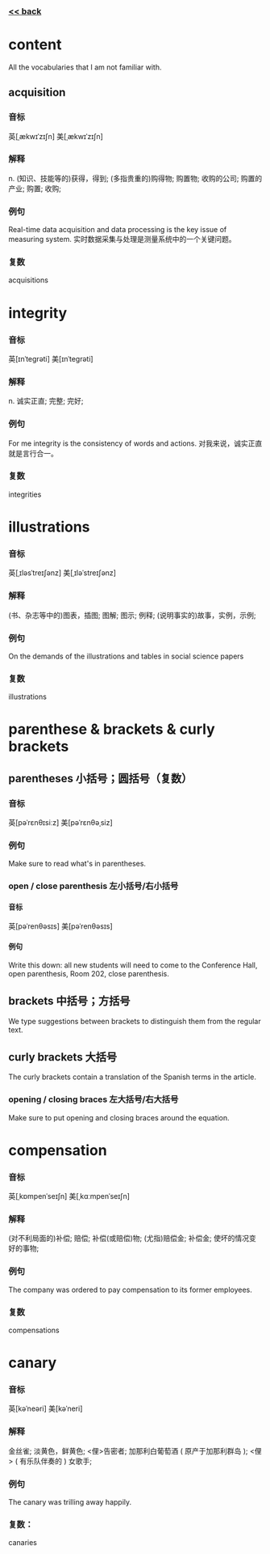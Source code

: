 ###  [<< back](./index.md)
# content
All the vocabularies that I am not familiar with.
## acquisition
### 音标
英[ˌækwɪˈzɪʃn]
美[ˌækwɪˈzɪʃn]
### 解释
n.	(知识、技能等的)获得，得到; (多指贵重的)购得物; 购置物; 收购的公司; 购置的产业; 购置; 收购;
### 例句
Real-time data acquisition and data processing is the key issue of measuring system.
实时数据采集与处理是测量系统中的一个关键问题。
### 复数
acquisitions
# integrity
### 音标
英[ɪnˈteɡrəti]
美[ɪnˈteɡrəti]
### 解释
n.	诚实正直; 完整; 完好;
### 例句
For me integrity is the consistency of words and actions.
对我来说，诚实正直就是言行合一。
### 复数
integrities
# illustrations
### 音标
英[ˌɪləsˈtreɪʃənz]
美[ˌɪləˈstreɪʃənz]
### 解释
(书、杂志等中的)图表，插图; 图解; 图示; 例释; (说明事实的)故事，实例，示例;
### 例句
On the demands of the illustrations and tables in social science papers
### 复数
illustrations
# parenthese & brackets & curly brackets
## parentheses 小括号；圆括号（复数）
### 音标
英[pəˈrɛnθɪsiːz]
美[pəˈrɛnθəˌsiz]
### 例句
Make sure to read what's in parentheses.
### open / close parenthesis 左小括号/右小括号
#### 音标
英[pəˈrenθəsɪs]
美[pəˈrenθəsɪs]
#### 例句
Write this down: all new students will need to come to the Conference Hall, open parenthesis, Room 202, close parenthesis.
## brackets 中括号；方括号
We type suggestions between brackets to distinguish them from the regular text.
## curly brackets 大括号
The curly brackets contain a translation of the Spanish terms in the article.
### opening / closing braces 左大括号/右大括号
Make sure to put opening and closing braces around the equation.
# compensation
### 音标
英[ˌkɒmpenˈseɪʃn]
美[ˌkɑːmpenˈseɪʃn]
### 解释
(对不利局面的)补偿; 赔偿; 补偿(或赔偿)物; (尤指)赔偿金; 补偿金; 使坏的情况变好的事物;
### 例句
The company was ordered to pay compensation to its former employees.
### 复数
compensations
# canary
### 音标
英[kəˈneəri]
美[kəˈneri]
### 解释
金丝雀; 淡黄色，鲜黄色; <俚>告密者; 加那利白葡萄酒 ( 原产于加那利群岛 ); <俚> ( 有乐队伴奏的 ) 女歌手;
### 例句
The canary was trilling away happily.
### 复数：
canaries
